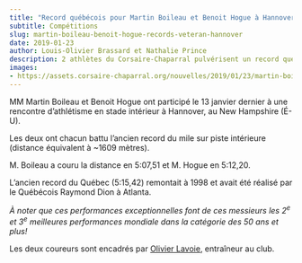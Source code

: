 ```yaml
---
title: "Record québécois pour Martin Boileau et Benoit Hogue à Hannover"
subtitle: Compétitions
slug: martin-boileau-benoit-hogue-records-veteran-hannover
date: 2019-01-23
author: Louis-Olivier Brassard et Nathalie Prince
description: 2 athlètes du Corsaire-Chaparral pulvérisent un record québécois datant de 1998.
images:
- https://assets.corsaire-chaparral.org/nouvelles/2019/01/23/martin-boileau-benoit-hogue-records-veteran-hannover/martin-boileau-benoit-hogue-hannover-2019.jpg
---
```


MM Martin Boileau et Benoit Hogue ont participé le 13 janvier dernier à une rencontre d’athlétisme en stade intérieur à Hannover, au New Hampshire (É-U).

Les deux ont chacun battu l’ancien record du mile sur piste intérieure (distance équivalent à ~1609 mètres). 

M. Boileau a couru la distance en 5:07,51 et M. Hogue en 5:12,20.

L’ancien record du Québec (5:15,42) remontait à 1998 et avait été réalisé par le Québécois Raymond Dion à Atlanta.

*À noter que ces performances exceptionnelles font de ces messieurs les 2<sup>e</sup> et 3<sup>e</sup> meilleures performances mondiale dans la catégorie des 50 ans et plus!*

Les deux coureurs sont encadrés par [Olivier Lavoie](/club/entraineurs/olivier-lavoie/), entraîneur au club.
